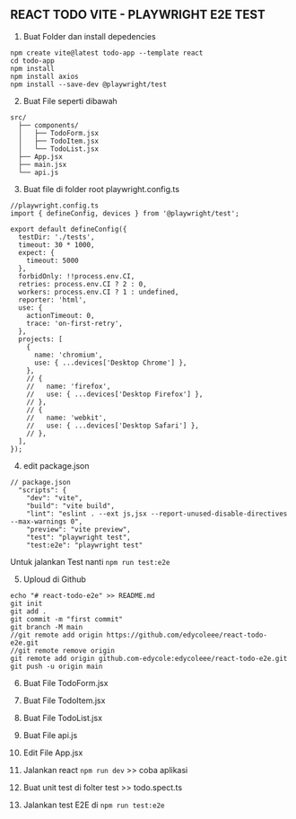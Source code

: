 ## REACT TODO VITE - PLAYWRIGHT E2E TEST

1. Buat Folder dan install depedencies

```
npm create vite@latest todo-app --template react
cd todo-app
npm install
npm install axios
npm install --save-dev @playwright/test

```

2. Buat File seperti dibawah

```
src/
  ├── components/
  │   ├── TodoForm.jsx
  │   ├── TodoItem.jsx
  │   └── TodoList.jsx
  ├── App.jsx
  ├── main.jsx
  └── api.js
```

3. Buat file di folder root playwright.config.ts

```
//playwright.config.ts
import { defineConfig, devices } from '@playwright/test';

export default defineConfig({
  testDir: './tests',
  timeout: 30 * 1000,
  expect: {
    timeout: 5000
  },
  forbidOnly: !!process.env.CI,
  retries: process.env.CI ? 2 : 0,
  workers: process.env.CI ? 1 : undefined,
  reporter: 'html',
  use: {
    actionTimeout: 0,
    trace: 'on-first-retry',
  },
  projects: [
    {
      name: 'chromium',
      use: { ...devices['Desktop Chrome'] },
    },
    // {
    //   name: 'firefox',
    //   use: { ...devices['Desktop Firefox'] },
    // },
    // {
    //   name: 'webkit',
    //   use: { ...devices['Desktop Safari'] },
    // },
  ],
});
```

4. edit package.json

```
// package.json
  "scripts": {
    "dev": "vite",
    "build": "vite build",
    "lint": "eslint . --ext js,jsx --report-unused-disable-directives --max-warnings 0",
    "preview": "vite preview",
    "test": "playwright test",
    "test:e2e": "playwright test"
```

Untuk jalankan Test nanti
`npm run test:e2e`

5. Uploud di Github

```
echo "# react-todo-e2e" >> README.md
git init
git add .
git commit -m "first commit"
git branch -M main
//git remote add origin https://github.com/edycoleee/react-todo-e2e.git
//git remote remove origin
git remote add origin github.com-edycole:edycoleee/react-todo-e2e.git
git push -u origin main
```

6. Buat File TodoForm.jsx

7. Buat File TodoItem.jsx

8. Buat File TodoList.jsx

9. Buat File api.js

10. Edit File App.jsx

11. Jalankan react `npm run dev` >> coba aplikasi

12. Buat unit test di folter test >> todo.spect.ts

13. Jalankan test E2E di `npm run test:e2e`
